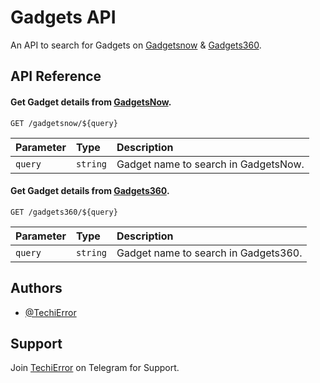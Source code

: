 
# Gadgets API

An API to search for Gadgets on [Gadgetsnow](https://gadgetsnow.com) & [Gadgets360](https://gadgets360.com).
## API Reference

#### Get Gadget details from [GadgetsNow](https://www.gadgetsnow.com/).

```http
GET /gadgetsnow/${query}
```

| Parameter | Type     | Description                |
| :-------- | :------- | :------------------------- |
| `query` | `string` | Gadget name to search in GadgetsNow. |

#### Get Gadget details from [Gadgets360](https://www.gadgets360.com/).

```http
GET /gadgets360/${query}
```

| Parameter | Type     | Description                       |
| :-------- | :------- | :-------------------------------- |
| `query`      | `string` | Gadget name to search in Gadgets360. |  


## Authors

- [@TechiError](https://www.github.com/TechiError)


## Support

Join [TechiError](https://t.me/TechiError) on Telegram for Support.
